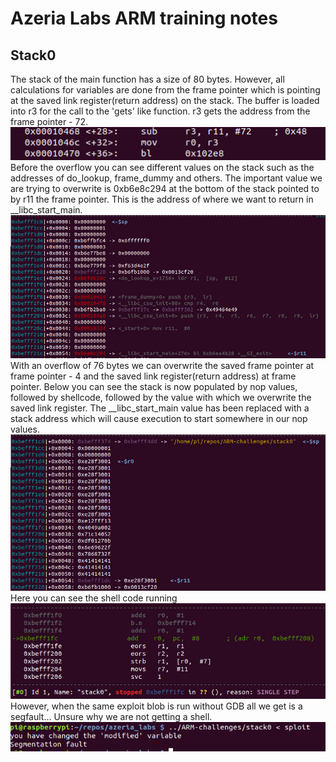 # Azeria Labs ARM training notes
## Stack0
The stack of the main function has a size of 80 bytes. However, all calculations for variables are done from the frame pointer which is pointing at the saved link register(return address) on the stack. The buffer is loaded into r3 for the call to the 'gets' like function. r3 gets the address from the frame pointer - 72. 
![stack0 vulnerable buffer](res/stack0_vuln_buf.png) 
Before the overflow you can see different values on the stack such as the addresses of do_lookup, frame_dummy and others. The important value we are trying to overwrite is 0xb6e8c294 at the bottom of the stack pointed to by r11 the frame pointer. This is the address of where we want to return in __libc_start_main.
![stack0 correct stack](res/stack0_correct_stack.png) 
With an overflow of 76 bytes we can overwrite the saved frame pointer at frame pointer - 4 and the saved link register(return address) at frame pointer. Below you can see the stack is now populated by nop values, followed by shellcode, followed by the value with which we overwrite the saved link register. The __libc_start_main value has been replaced with a stack address which will cause execution to start somewhere in our nop values.
![stack0 running shellcode](res/stack0_exploited_stack.png) 
Here you can see the shell code running
![stack0 running shellcode](res/stack0_running_shellcode.png) 
However, when the same exploit blob is run without GDB all we get is a segfault...
Unsure why we are not getting a shell.
![stack0 segfault](res/stack0_segfault.png) 